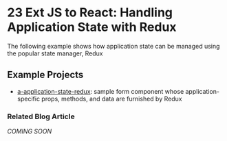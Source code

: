 # 23 Ext JS to React: Handling Application State with Redux

The following example shows how application state can be managed using the popular state manager, Redux

## Example Projects

 - [a-application-state-redux](./a-application-state-redux): sample form component whose application-specific props, methods, and data are furnished by Redux

### Related Blog Article

*COMING SOON*
